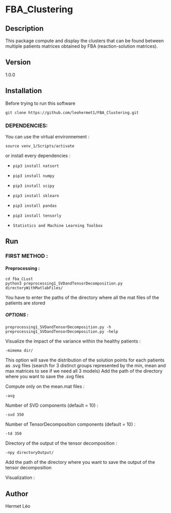 # FBA_Clustering

## Description
This package compute and display the clusters that can be found between multiple patients matrices obtained by FBA (reaction-solution matrices).

## Version
1.0.0

## Installation
Before trying to run this software 
```
git clone https://github.com/leohermet1/FBA_Clustering.git
```

### DEPENDENCIES:
You can use the virtual environnement :
```
source venv_1/Scripts/activate
```
or install every dependencies :
+ `pip3 install natsort`
+ `pip3 install numpy`
+ `pip3 install scipy`
+ `pip3 install sklearn`
+ `pip3 install pandas`
+ `pip3 install tensorly`

+ `Statistics and Machine Learning Toolbox`

## Run
### FIRST METHOD :
#### Preprocessing :
```
cd fba_CLust
python3 preprocessing1_SVDandTensorDecomposition.py directoryWithMatlabFiles/
```
You have to enter the paths of the directory where all the mat files of the patients are stored
##### OPTIONS :
```
preprocessing1_SVDandTensorDecomposition.py -h
preprocessing1_SVDandTensorDecomposition.py -help
```
Visualize the impact of the variance within the healthy patients :
```
-mimema dir/
```
This option will save the distribution of the solution points for each patients as .svg files (search for 3 distinct groups represented by the min, mean and max matrices to see if we need all 3 models)
Add the path of the directory where you want to save the .svg files

Compute only on the mean.mat files :
```
-avg
```

Number of SVD components (default = 10) :
```
-svd 350
```

Number of TensorDecomposition components (default = 10) :
```
-td 350
```

Directory of the output of the tensor decomposition :
```
-npy directoryOutput/
```
Add the path of the directory where you want to save the output of the tensor decomposition


Visualization :



## Author
Hermet Léo
